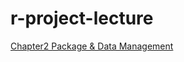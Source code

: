 # r-project-lecture
[Chapter2 Package & Data Management](https://khbae.github.io/r-project-lecture/02_패키지란_데이터처리/데이터처리.html)
